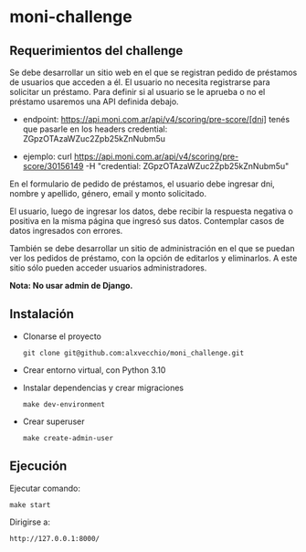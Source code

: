 # moni-challenge

## Requerimientos del challenge

Se debe desarrollar un sitio web en el que se registran pedido de préstamos de usuarios que acceden a él.
El usuario no necesita registrarse para solicitar un préstamo.
Para definir si al usuario se le aprueba o no el préstamo usaremos una API definida debajo.

* endpoint: https://api.moni.com.ar/api/v4/scoring/pre-score/[dni]
tenés que pasarle en los headers credential: ZGpzOTAzaWZuc2Zpb25kZnNubm5u

* ejemplo: curl https://api.moni.com.ar/api/v4/scoring/pre-score/30156149 -H "credential: ZGpzOTAzaWZuc2Zpb25kZnNubm5u"

En el formulario de pedido de préstamos, el usuario debe ingresar dni, nombre y apellido, género, email y monto solicitado.

El usuario, luego de ingresar los datos, debe recibir la respuesta negativa o positiva en la misma página que ingresó sus datos.
Contemplar casos de datos ingresados con errores.

También se debe desarrollar un sitio de administración en el que se puedan ver los pedidos de préstamo, con la opción de editarlos y eliminarlos. A este sitio sólo pueden acceder usuarios administradores.

**Nota: No usar admin de Django.**

## Instalación

* Clonarse el proyecto
   ```
   git clone git@github.com:alxvecchio/moni_challenge.git
   ```
* Crear entorno virtual, con Python 3.10
* Instalar dependencias y crear migraciones

   ```
   make dev-environment
   ```
* Crear superuser

   ```
   make create-admin-user
   ```

## Ejecución
Ejecutar comando:

```
make start
```
Dirigirse a:
```
http://127.0.0.1:8000/
```
